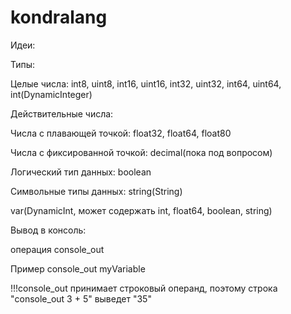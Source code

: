 # kondralang

Идеи:

Типы:

Целые числа: int8, uint8, int16, uint16, int32, uint32, int64, uint64, int(DynamicInteger)

Действительные числа:

Числа с плавающей точкой: float32, float64, float80

Числа с фиксированной точкой: decimal(пока под вопросом)

Логический тип данных: boolean

Символьные типы данных: string(String)

var(DynamicInt, может содержать int, float64, boolean, string)

Вывод в консоль:

операция console_out

Пример console_out myVariable

!!!console_out принимает строковый операнд, поэтому строка "console_out 3 + 5" выведет "35"
